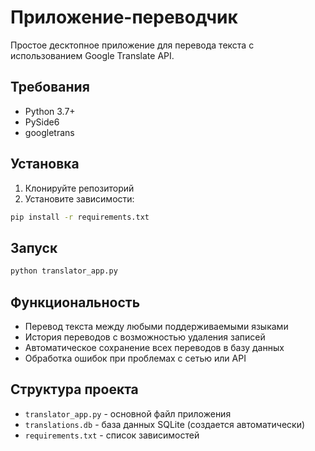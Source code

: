 # Приложение-переводчик

Простое десктопное приложение для перевода текста с использованием Google Translate API.

## Требования

- Python 3.7+
- PySide6
- googletrans

## Установка

1. Клонируйте репозиторий
2. Установите зависимости:
```bash
pip install -r requirements.txt
```

## Запуск

```bash
python translator_app.py
```

## Функциональность

- Перевод текста между любыми поддерживаемыми языками
- История переводов с возможностью удаления записей
- Автоматическое сохранение всех переводов в базу данных
- Обработка ошибок при проблемах с сетью или API

## Структура проекта

- `translator_app.py` - основной файл приложения
- `translations.db` - база данных SQLite (создается автоматически)
- `requirements.txt` - список зависимостей 